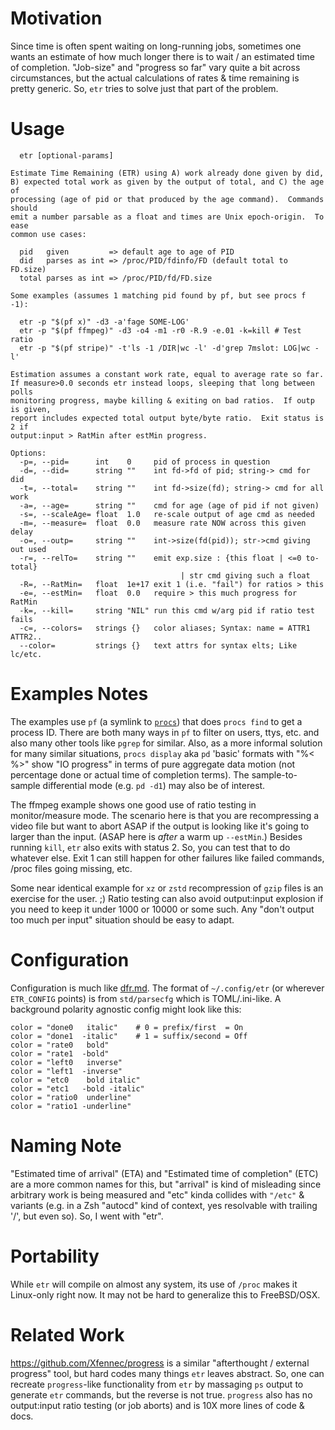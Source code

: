 # Motivation
Since time is often spent waiting on long-running jobs, sometimes one wants an
estimate of how much longer there is to wait / an estimated time of completion.
"Job-size" and "progress so far" vary quite a bit across circumstances, but the
actual calculations of rates & time remaining is pretty generic.  So, `etr`
tries to solve just that part of the problem.

# Usage
```
  etr [optional-params]

Estimate Time Remaining (ETR) using A) work already done given by did,
B) expected total work as given by the output of total, and C) the age of
processing (age of pid or that produced by the age command).  Commands should
emit a number parsable as a float and times are Unix epoch-origin.  To ease
common use cases:

  pid   given         => default age to age of PID
  did   parses as int => /proc/PID/fdinfo/FD (default total to FD.size)
  total parses as int => /proc/PID/fd/FD.size

Some examples (assumes 1 matching pid found by pf, but see procs f -1):

  etr -p "$(pf x)" -d3 -a'fage SOME-LOG'
  etr -p "$(pf ffmpeg)" -d3 -o4 -m1 -r0 -R.9 -e.01 -k=kill # Test ratio
  etr -p "$(pf stripe)" -t'ls -1 /DIR|wc -l' -d'grep 7mslot: LOG|wc -l'

Estimation assumes a constant work rate, equal to average rate so far.
If measure>0.0 seconds etr instead loops, sleeping that long between polls
monitoring progress, maybe killing & exiting on bad ratios.  If outp is given,
report includes expected total output byte/byte ratio.  Exit status is 2 if
output:input > RatMin after estMin progress.

Options:
  -p=, --pid=      int    0     pid of process in question
  -d=, --did=      string ""    int fd->fd of pid; string-> cmd for did
  -t=, --total=    string ""    int fd->size(fd); string-> cmd for all work
  -a=, --age=      string ""    cmd for age (age of pid if not given)
  -s=, --scaleAge= float  1.0   re-scale output of age cmd as needed
  -m=, --measure=  float  0.0   measure rate NOW across this given delay
  -o=, --outp=     string ""    int->size(fd(pid)); str->cmd giving out used
  -r=, --relTo=    string ""    emit exp.size : {this float | <=0 to-total}
                                      | str cmd giving such a float
  -R=, --RatMin=   float  1e+17 exit 1 (i.e. "fail") for ratios > this
  -e=, --estMin=   float  0.0   require > this much progress for RatMin
  -k=, --kill=     string "NIL" run this cmd w/arg pid if ratio test fails
  -c=, --colors=   strings {}   color aliases; Syntax: name = ATTR1 ATTR2..
  --color=         strings {}   text attrs for syntax elts; Like lc/etc.
```

# Examples Notes
The examples use `pf` (a symlink to [`procs`](https://github.com/c-blake/procs))
that does `procs find` to get a process ID.  There are both many ways in `pf` to
filter on users, ttys, etc. and also many other tools like `pgrep` for similar.
Also, as a more informal solution for many similar situations, `procs display`
aka `pd` 'basic' formats with "%< %>" show "IO progress" in terms of pure
aggregate data motion (not percentage done or actual time of completion terms).
The sample-to-sample differential mode (e.g. `pd -d1`) may also be of interest.

The ffmpeg example shows one good use of ratio testing in monitor/measure mode.
The scenario here is that you are recompressing a video file but want to abort
ASAP if the output is looking like it's going to larger than the input. (ASAP
here is *after* a warm up `--estMin`.)  Besides running `kill`, `etr` also exits
with status 2.  So, you can test that to do whatever else.  Exit 1 can still
happen for other failures like failed commands, /proc files going missing, etc.

Some near identical example for `xz` or `zstd` recompression of `gzip` files is
an exercise for the user. ;) Ratio testing can also avoid output:input explosion
if you need to keep it under 1000 or 10000 or some such.  Any "don't output too
much per input" situation should be easy to adapt.

# Configuration

Configuration is much like [dfr.md](dfr.md).  The format of `~/.config/etr` (or
wherever `ETR_CONFIG` points) is from `std/parsecfg` which is TOML/.ini-like.
A background polarity agnostic config might look like this:
```
color = "done0   italic"    # 0 = prefix/first  = On
color = "done1  -italic"    # 1 = suffix/second = Off
color = "rate0   bold"
color = "rate1  -bold"
color = "left0   inverse"
color = "left1  -inverse"
color = "etc0    bold italic"
color = "etc1   -bold -italic"
color = "ratio0  underline"
color = "ratio1 -underline"
```

# Naming Note
"Estimated time of arrival" (ETA) and "Estimated time of completion" (ETC) are a
more common names for this, but "arrival" is kind of misleading since arbitrary
work is being measured and "etc" kinda collides with `"/etc"` & variants (e.g.
in a Zsh "autocd" kind of context, yes resolvable with trailing '/', but even
so).  So, I went with "etr".

# Portability
While `etr` will compile on almost any system, its use of `/proc` makes it
Linux-only right now.  It may not be hard to generalize this to FreeBSD/OSX.

# Related Work
https://github.com/Xfennec/progress is a similar "afterthought / external
progress" tool, but hard codes many things `etr` leaves abstract.  So, one can
recreate `progress`-like functionality from `etr` by massaging `ps` output to
generate `etr` commands, but the reverse is not true.  `progress` also has no
output:input ratio testing (or job aborts) and is 10X more lines of code & docs.
